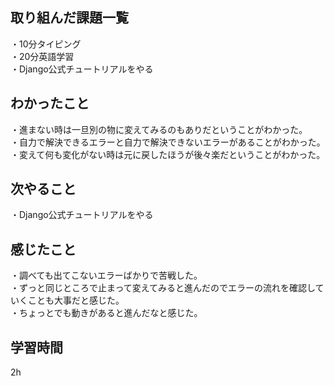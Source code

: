 ## 取り組んだ課題一覧
・10分タイピング
<br>・20分英語学習
<br>・Django公式チュートリアルをやる
## わかったこと
・進まない時は一旦別の物に変えてみるのもありだということがわかった。
<br>・自力で解決できるエラーと自力で解決できないエラーがあることがわかった。
<br>・変えて何も変化がない時は元に戻したほうが後々楽だということがわかった。
## 次やること
・Django公式チュートリアルをやる

## 感じたこと
・調べても出てこないエラーばかりで苦戦した。
<br>・ずっと同じところで止まって変えてみると進んだのでエラーの流れを確認していくことも大事だと感じた。
<br>・ちょっとでも動きがあると進んだなと感じた。
## 学習時間
2h
